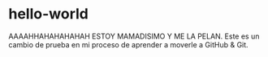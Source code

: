 # hello-world

AAAAHHAHAHAHAHAH ESTOY MAMADISIMO Y ME LA PELAN.
Este es un cambio de prueba en mi proceso de aprender a moverle a GitHub & Git.
